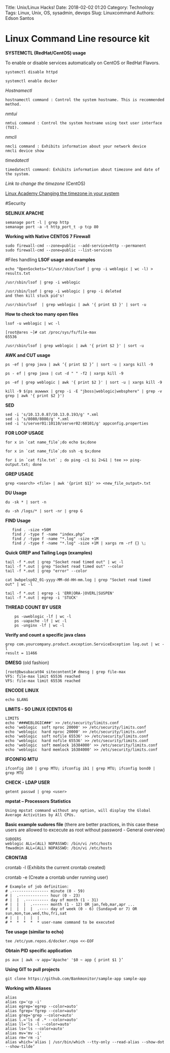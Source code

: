 Title: Unix/Linux Hacks!
Date: 2018-02-02 01:20
Category: Technology
Tags: Linux, Unix, OS, sysadmin, devops
Slug: Linuxcommand
Authors: Edson Santos


# Linux Command Line resource kit


**SYSTEMCTL (RedHat/CentOS) usage** 

To enable or disable services automatically on CentOS or RedHat Flavors.

	systemctl disable httpd
	
	systemctl enable docker

*Hostnamectl*

	hostnamectl command : Control the system hostname. This is recommended method.

*nmtui*
	
	nmtui command : Control the system hostname using text user interface (TUI).

*nmcli*
	
	nmcli command : Exhibits information about your network device
	nmcli device show 
	
*timedatectl*

	timedatectl command: Exhibits information about timezone and date of the system.	
	
*Link to change the timezone* (CentOS)

<a href="https://linuxacademy.com/blog/linux/changing-the-time-zone-in-linux-command-line/" target="_blank">Linux Academy Changing the timezone in your system</a>

#Security

**SELINUX APACHE**

	semanage port -l | grep http
	semanage port -a -t http_port_t -p tcp 80
	
**Working with Native CENTOS 7 Firewall**
	
	sudo firewall-cmd --zone=public --add-service=http --permanent
	sudo firewall-cmd --zone=public --list-services

		
#Files handling
**LSOF usage and examples**


	echo "OpenSockets="$(/usr/sbin/lsof | grep -i weblogic | wc -l) > 	results.txt
 
	/usr/sbin/lsof | grep -i weblogic

	/usr/sbin/lsof | grep -i weblogic | grep -i deleted
	and then kill stuck pid's!

	/usr/sbin/lsof  | grep weblogic | awk '{ print $3 }' | sort -u
	
**How to check too many open files**

	lsof -u weblogic | wc -l

	[root@ares ~]# cat /proc/sys/fs/file-max
	65536

	/usr/sbin/lsof | grep weblogic | awk '{ print $2 }' | sort -u


**AWK and CUT usage**

	ps -ef | grep java | awk ‘{ print $2 }’ | sort -u | xargs kill -9
	
	ps - ef | grep java | cut -d " " -f2 | xargs kill -9
	
	ps -ef | grep weblogic | awk '{ print $2 }' | sort -u | xargs kill -9
	
	kill -9 $(ps auwwwx | grep -i -E "jboss|weblogic|websphere" | grep -v grep | awk '{ print $2 }')
	
**SED**

	sed -i 's/10.13.0.87/10.13.0.193/g' *.xml
	sed -i ’s/8080/8080/g' *.xml
	sed -i 's/server01:10110/server02:60101/g' appconfig.properties

**FOR LOOP USAGE**

	for x in `cat name_file`;do echo $x;done
 
	for x in `cat name_file`;do ssh -q $x;done
	
	for i in `cat file.txt` ; do ping -c1 $i 2>&1 | tee >> ping-	output.txt; done
	
**GREP USAGE** 
 
	grep <search> <file> | awk '{print $1}' >> <new_file_output>.txt


**DU Usage**

	du -sk * | sort -n

	du -sh /logs/* | sort -nr | grep G

**FIND Usage**

       find . -size +50M
       find / -type f -name "index.php"
       find / -type f -name "*.log" -size +1M
       find / -type f -name "*.log" -size +1M | xargs rm -rf {} \;
      

**Quick GREP and Tailing Logs (examples)**

	tail -f *.out | grep "Socket read timed out" | wc -l
	tail -f *.out | grep "Socket read timed out" --color
	tail -f *.out | grep "error" --color

	cat bwbpelsp02_01-yyyy-MM-dd-HH-mm.log | grep "Socket read timed	out" | wc -l

	tail -f *.out | egrep -i 'ERR|ORA-|OVERL|SUSPEN'
	tail -f *.out | egrep -i 'STUCK'

**THREAD COUNT BY USER**
 
		ps -uweblogic -lf | wc -l
		ps -uapache -lf | wc -l
		ps -unginx -lf | wc -l

**Verify and count a specific java class**

	grep com.yourcompany.product.exception.ServiceException log.out | wc -l 
	result = 11466

**DMESG** (old fashion)

	[root@bwsubacat04 sitecontent]# dmesg | grep file-max
	VFS: file-max limit 65536 reached
	VFS: file-max limit 65536 reached


**ENCODE LINUX**

	echo $LANG


**LIMITS - SO LINUX (CENTOS 6)**

	LIMITS
	echo '###WEBLOGIC###' >> /etc/security/limits.conf
	echo 'weblogic  soft nproc 20000' >> /etc/security/limits.conf
	echo 'weblogic  hard nproc 20000' >> /etc/security/limits.conf
	echo 'weblogic  soft nofile 65536' >> /etc/security/limits.conf
	echo 'weblogic  hard nofile 65536' >> /etc/security/limits.conf
	echo 'weblogic  soft memlock 16384000' >> /etc/security/limits.conf
	echo 'weblogic  hard memlock 16384000' >> /etc/security/limits.conf

**IFCONFIG MTU**

	ifconfig ib0 | grep MTU; ifconfig ib1 | grep MTU; ifconfig bond0 | grep MTU

**CHECK - LDAP USER**

	getent passwd | grep <user>

**mpstat – Processors Statistics**

	Using mpstat command without any option, will display the Global Average Activities by All CPUs.


**Basic example sudores file** (there are better practices, in this case these users are allowed to excecute as root without password - General overview)

	SUDOERS
	weblogic ALL=(ALL) NOPASSWD: /bin/vi /etc/hosts
	fmwadmin ALL=(ALL) NOPASSWD: /bin/vi /etc/hosts


**CRONTAB**

crontab -l (Exhibits the current crontab created)

crontab -e (Create a crontab under running user)

	# Example of job definition:
	# .---------------- minute (0 - 59)
	# |  .------------- hour (0 - 23)
	# |  |  .---------- day of month (1 - 31)
	# |  |  |  .------- month (1 - 12) OR jan,feb,mar,apr ...
	# |  |  |  |  .---- day of week (0 - 6) (Sunday=0 or 7) OR 					sun,mon,tue,wed,thu,fri,sat
	# |  |  |  |  |
	# *  *  *  *  * user-name command to be executed

**Tee usage (similar to echo)**

	tee /etc/yum.repos.d/docker.repo <<-EOF

	
**Obtain PID specific application**

	ps aux | awk -v app='Apache' '$0 ~ app { print $1 }’
	
**Using GIT to pull projects** 

	git clone https://github.com/Bankmonitor/sample-app sample-app

**Working with Aliases**

	alias
	alias cp='cp -i'
	alias egrep='egrep --color=auto'
	alias fgrep='fgrep --color=auto'
	alias grep='grep --color=auto'
	alias l.='ls -d .* --color=auto'
	alias ll='ls -l --color=auto'
	alias ls='ls --color=auto'
	alias mv='mv -i'
	alias rm='rm -i'
	alias which='alias | /usr/bin/which --tty-only --read-alias --show-dot --show-tilde’
